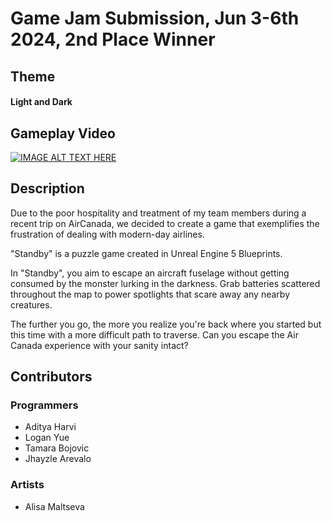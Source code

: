 # Game Jam Submission, Jun 3-6th 2024, 2nd Place Winner

## Theme
#### Light and Dark

## Gameplay Video
[![IMAGE ALT TEXT HERE](https://img.youtube.com/vi/UyHxRvOxiUQ/0.jpg)](https://www.youtube.com/watch?v=UyHxRvOxiUQ)

## Description
Due to the poor hospitality and treatment of my team members during a recent trip on AirCanada, we decided to create a game that exemplifies the frustration of dealing with modern-day airlines.

"Standby" is a puzzle game created in Unreal Engine 5 Blueprints.

In "Standby", you aim to escape an aircraft fuselage without getting consumed by the monster lurking in the darkness.
Grab batteries scattered throughout the map to power spotlights that scare away any nearby creatures.

The further you go, the more you realize you're back where you started but this time with a more difficult path to traverse.
Can you escape the Air Canada experience with your sanity intact?

## Contributors
### Programmers
- Aditya Harvi
- Logan Yue
- Tamara Bojovic
- Jhayzle Arevalo
### Artists
- Alisa Maltseva

